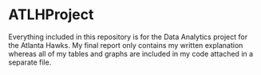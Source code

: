 # ATLHProject
Everything included in this repository is for the Data Analytics project for the Atlanta Hawks.
My final report only contains my written explanation whereas all of my tables and graphs are included in my code attached in a separate file.

